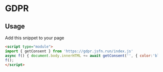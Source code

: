 # GDPR

## Usage

Add this snippet to your page

```html
<script type="module">
import { getConsent } from 'https://gdpr.jsfn.run/index.js'
async f() { document.body.innerHTML += await getConsent('', { color:'black', bgColor:'white' }); }
f();
</script>
```